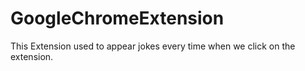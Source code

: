 # GoogleChromeExtension

This Extension used to appear jokes every time when we click on the extension.
